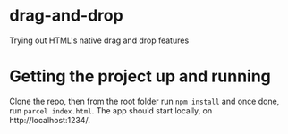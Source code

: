 # drag-and-drop

Trying out HTML's native drag and drop features

# Getting the project up and running

Clone the repo, then from the root folder run `npm install` and once done, run `parcel index.html`. The app should start locally, on http://localhost:1234/.

